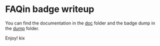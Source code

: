# FAQin badge writeup

You can find the documentation in the [doc](doc) folder and the badge dump in the [dump](dump) folder.

Enjoy!
kix
